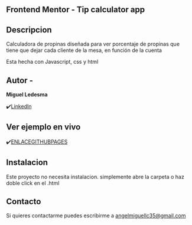 ## Frontend Mentor - Tip calculator app
## Descripcion

Calculadora de propinas diseñada para ver porcentaje de propinas que tiene que dejar cada cliente de la mesa, en función de la cuenta

Esta hecha con Javascript, css y html

## Autor -
**Miguel Ledesma**

✔️[LinkedIn](https://www.linkedin.com/in/miguelledesmac)


## Ver ejemplo en vivo
✔️[ENLACEGITHUBPAGES](ENLACEGITHUBPAGES)

## Instalacion
Este proyecto no necesita instalacion. simplemente abre la carpeta o haz doble click en el .html

## Contacto
Si quieres contactarme puedes escribirme a angelmiguellc35@gmail.com

